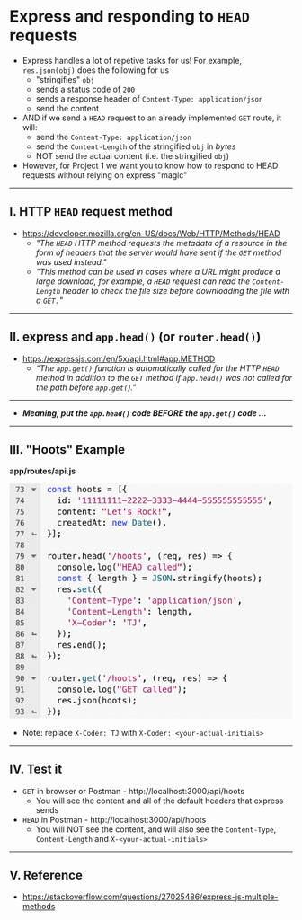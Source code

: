 # Express and responding to `HEAD` requests

- Express handles a lot of repetive tasks for us! For example, `res.json(obj)` does the following for us
  - "stringifies" `obj`
  -  sends a status code of `200`
  -  sends a response header of `Content-Type: application/json`
  -  send the content
- AND if we send a `HEAD` request to an already implemented `GET` route, it will:
  - send the `Content-Type: application/json`
  - send the `Content-Length` of the stringified `obj` in *bytes*
  - NOT send the actual content (i.e. the stringified `obj`)
- However, for Project 1 we want you to know how to respond to HEAD requests without relying on express "magic"

---

## I. HTTP `HEAD` request method
- https://developer.mozilla.org/en-US/docs/Web/HTTP/Methods/HEAD
  - *"The `HEAD` HTTP method requests the metadata of a resource in the form of headers that the server would have sent if the `GET` method was used instead."*
  - *"This method can be used in cases where a URL might produce a large download, for example, a `HEAD` request can read the `Content-Length` header to check the file size before downloading the file with a `GET.`"*

---

## II. express and `app.head()` (or `router.head()`)
- https://expressjs.com/en/5x/api.html#app.METHOD
  - *"The `app.get()` function is automatically called for the HTTP `HEAD` method in addition to the `GET` method if `app.head()` was not called for the path before `app.get(`)."*

---

- ***Meaning, put the `app.head()` code BEFORE the `app.get()` code ...***

---

## III. "Hoots" Example

**app/routes/api.js**

![screenshot](_images/p1-1.png)

- Note: replace `X-Coder: TJ` with `X-Coder: <your-actual-initials>`

---

## IV. Test it
- `GET` in browser or Postman - http://localhost:3000/api/hoots
  - You will see the content and all of the default headers that express sends
- `HEAD` in Postman - http://localhost:3000/api/hoots
  - You will NOT see the content, and will also see the `Content-Type`, `Content-Length` and `X-<your-actual-initials>`


---

## V. Reference
- https://stackoverflow.com/questions/27025486/express-js-multiple-methods
